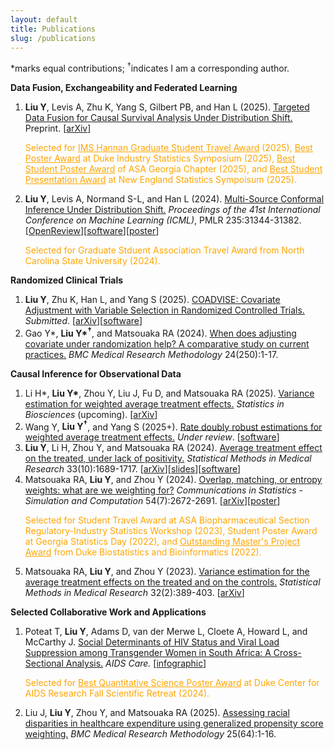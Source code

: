```yaml
---
layout: default
title: Publications
slug: /publications
---
```


*marks equal contributions; <sup>&dagger;</sup>indicates I am a corresponding author. 

<b> Data Fusion, Exchangeability and Federated Learning </b>

<ol>	
<li><b>Liu Y</b>, Levis A, Zhu K, Yang S, Gilbert PB, and Han L (2025). <a href="https://arxiv.org/abs/2501.18798" target="_blank"> Targeted Data Fusion for Causal Survival Analysis Under Distribution Shift.</a> Preprint. [<a href="https://arxiv.org/abs/2501.18798" target="_blank">arXiv</a>]
<p style="color: orange;">
Selected for <a href="https://imstat.org/2025/05/15/ims-travel-awards-2025-meet-the-winners/" target="_blank" style="text-decoration: underline; color: orange;">IMS Hannan Graduate Student Travel Award</a> (2025), <a href="https://biostat.duke.edu/news/peijin-wang-and-yi-liu-receive-diss-best-poster-awards" target="_blank" style="text-decoration: underline; color: orange;">Best Poster Award</a> at Duke Industry Statistics Symposium (2025), <a href="https://math.gsu.edu/yichuan/2025Workshop/" target="_blank" style="text-decoration: underline; color: orange;">Best Student Poster Award</a> of ASA Georgia Chapter (2025), and <a href="https://nestat.org/researchawards/" target="_blank" style="text-decoration: underline; color: orange;">Best Student Presentation Award</a> at New England Statistics Sympoisum (2025).
</p>
</li>
  
<li><b>Liu Y</b>, Levis A, Normand S-L, and Han L (2024). <a href="https://proceedings.mlr.press/v235/liu24ag.html" target="_blank"> Multi-Source Conformal Inference Under Distribution Shift.</a> <em>Proceedings of the 41st International Conference on Machine Learning (ICML)</em>, PMLR 235:31344-31382. [<a href="https://openreview.net/forum?id=qmUbSAgz08" target="_blank">OpenReview</a>][<a href="https://github.com/yiliu1998/Multi-Source-Conformal" target="_blank">software</a>][<a href="https://yiliu1998.github.io/slides/MuSCI_Poster.pdf" target="_blank">poster</a>]
<p style="color: orange;">Selected for Graduate Stduent Association Travel Award from North Carolina State University (2024).</p>
</li>
</ol>

<b> Randomized Clinical Trials </b>

<ol>	

<li><b>Liu Y</b>, Zhu K, Han L, and Yang S (2025). <a href="https://arxiv.org/abs/2501.08945" target="_blank">COADVISE: Covariate Adjustment with Variable Selection in Randomized Controlled Trials.</a> <em>Submitted</em>. [<a href="https://arxiv.org/abs/2501.08945" target="_blank">arXiv</a>][<a href="https://github.com/yiliu1998/Coadvise" target="_blank">software</a>]  
</li>
  
<li>Gao Y*, <b>Liu Y*<sup>&dagger;</sup></b>, and Matsouaka RA (2024). <a href="https://doi.org/10.1186/s12874-024-02375-3" target="_blank">When does adjusting covariate under randomization help? A comparative study on current practices.</a> <em>BMC Medical Research Methodology</em> 24(250):1-17. 
</li>
  
</ol>

<b> Causal Inference for Observational Data </b>

<ol>	

<li>Li H*, <b>Liu Y*</b>, Zhou Y, Liu J, Fu D, and Matsouaka RA (2025). <a href="" target="_blank">Variance estimation for weighted average treatment effects.</a> <em>Statistics in Biosciences</em> (upcoming). [<a href="https://arxiv.org/abs/2508.08167" target="_blank">arXiv</a>]
</li>

<li>Wang Y, <b>Liu Y<sup>&dagger;</sup></b>, and Yang S (2025+). <a href="" target="_blank">Rate doubly robust estimations for weighted average treatment effects.</a> <em>Under review</em>. [<a href="https://github.com/yiliu1998/WATE" target="_blank">software</a>]  
</li>
  
<li><b>Liu Y</b>, Li H, Zhou Y, and Matsouaka RA (2024). <a href="https://journals.sagepub.com/doi/10.1177/09622802241269646" target="_blank">Average treatment effect on the treated, under lack of positivity.</a> <em>Statistical Methods in Medical Research</em> 33(10):1689-1717. [<a href="https://arxiv.org/abs/2309.01334" target="_blank">arXiv</a>][<a href="https://yiliu1998.github.io/slides/ENAR_2024.pdf" target="_blank">slides</a>][<a href="https://github.com/yiliu1998/ATTweights" target="_blank">software</a>]
</li>

<li>Matsouaka RA, <b>Liu Y</b>, and Zhou Y (2024). <a href="https://www.tandfonline.com/doi/full/10.1080/03610918.2024.2319419" target="_blank">Overlap, matching, or entropy weights: what are we weighting for?</a> <em>Communications in Statistics - Simulation and Computation</em> 54(7):2672-2691. [<a href="https://arxiv.org/abs/2210.12968" target="_blank">arXiv</a>][<a href="https://yiliu1998.github.io/slides/OWWWF_Poster.pdf" target="_blank">poster</a>] 
<p style="color: orange;">Selected for Student Travel Award at ASA Biopharmaceutical Section Regulatory-Industry Statistics Workshop (2023), Student Poster Award at Georgia Statistics Day (2022), and <a href="https://today.duke.edu/2022/05/class-2022-student-and-laurels" target="_blank" style="text-decoration: underline; color: orange;">Outstanding Master's Project Award</a> from Duke Biostatistics and Bioinformatics (2022).</p>
</li>
  
<li> Matsouaka RA, <b>Liu Y</b>, and Zhou Y (2023). <a href="https://journals.sagepub.com/doi/10.1177/09622802221142532" target="_blank">Variance estimation for the average treatment effects on the treated and on the controls.</a> <em>Statistical Methods in Medical Research</em> 32(2):389-403. [<a href="https://arxiv.org/abs/2209.10742" target="_blank">arXiv</a>] 
</li>	

</ol>

<b> Selected Collaborative Work and Applications </b>

<ol>
<li> Poteat T, <b> Liu Y</b>, Adams D, van der Merwe L, Cloete A, Howard L, and McCarthy J. <a href="https://www.tandfonline.com/doi/full/10.1080/09540121.2025.2535471" target="_blank">Social Determinants of HIV Status and Viral Load Suppression among Transgender Women in South Africa: A Cross-Sectional Analysis.</a> <em>AIDS Care.</em> [<a href="https://yiliu1998.github.io/slides/CFAR_infographic.pdf" target="_blank">infographic</a>]
<p style="color: orange;">Selected for <a href="https://cfar.duke.edu/news-events/annual-retreat/2024-recap" target="_blank" style="text-decoration: underline; color: orange;">Best Quantitative Science Poster Award</a> at Duke Center for AIDS Research Fall Scientific Retreat (2024).</p>
</li>
  
<li>Liu J, <b>Liu Y</b>, Zhou Y, and Matsouaka RA (2025). <a href="https://bmcmedresmethodol.biomedcentral.com/articles/10.1186/s12874-025-02508-2" target="_blank">Assessing racial disparities in healthcare expenditure using generalized propensity score weighting.</a> <em>BMC Medical Research Methodology</em> 25(64):1-16.   
</li>
</ol>
  

